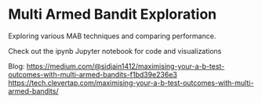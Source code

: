 # Multi Armed Bandit Exploration
Exploring various MAB techniques and comparing performance.

Check out the ipynb Jupyter notebook for code and visualizations


Blog: https://medium.com/@sidjain1412/maximising-your-a-b-test-outcomes-with-multi-armed-bandits-f1bd39e236e3
https://tech.clevertap.com/maximising-your-a-b-test-outcomes-with-multi-armed-bandits/

